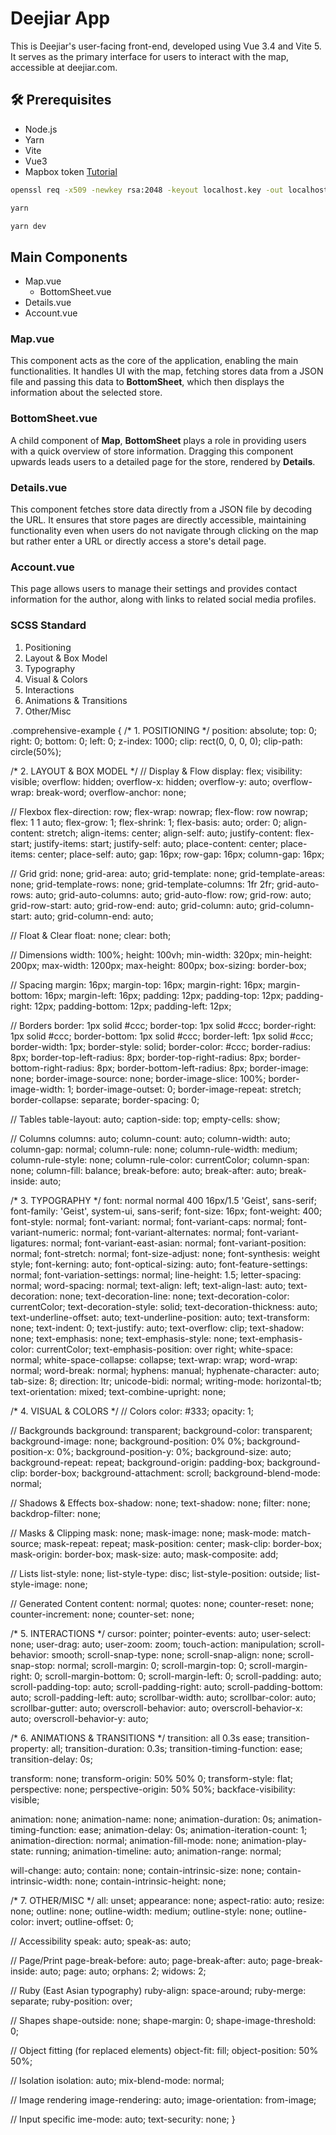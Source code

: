 # Deejiar App
This is Deejiar's user-facing front-end, developed using Vue 3.4 and Vite 5. It serves as the primary interface for users to interact with the map, accessible at deejiar.com.

## 🛠 Prerequisites
- Node.js
- Yarn
- Vite
- Vue3
- Mapbox token <a href="https://docs.mapbox.com/help/getting-started/access-tokens/">Tutorial</a>

```zsh
openssl req -x509 -newkey rsa:2048 -keyout localhost.key -out localhost.crt -days 365 -nodes
```

```zsh
yarn
```

```zsh
yarn dev
```

## Main Components
- Map.vue
  - BottomSheet.vue
- Details.vue
- Account.vue

### Map.vue
This component acts as the core of the application, enabling the main functionalities. It handles UI with the map, fetching stores data from a JSON file and passing this data to **BottomSheet**, which then displays the information about the selected store.

### BottomSheet.vue
A child component of **Map**, **BottomSheet** plays a role in providing users with a quick overview of store information. Dragging this component upwards leads users to a detailed page for the store, rendered by **Details**.

### Details.vue
This component fetches store data directly from a JSON file by decoding the URL. It ensures that store pages are directly accessible, maintaining functionality even when users do not navigate through clicking on the map but rather enter a URL or directly access a store's detail page.

### Account.vue
This page allows users to manage their settings and provides contact information for the author, along with links to related social media profiles.

### SCSS Standard
1. Positioning
2. Layout & Box Model
3. Typography
4. Visual & Colors
5. Interactions
6. Animations & Transitions
7. Other/Misc

.comprehensive-example {
  /* 1. POSITIONING */
  position: absolute;
  top: 0;
  right: 0;
  bottom: 0;
  left: 0;
  z-index: 1000;
  clip: rect(0, 0, 0, 0);
  clip-path: circle(50%);

  /* 2. LAYOUT & BOX MODEL */
  // Display & Flow
  display: flex;
  visibility: visible;
  overflow: hidden;
  overflow-x: hidden;
  overflow-y: auto;
  overflow-wrap: break-word;
  overflow-anchor: none;
  
  // Flexbox
  flex-direction: row;
  flex-wrap: nowrap;
  flex-flow: row nowrap;
  flex: 1 1 auto;
  flex-grow: 1;
  flex-shrink: 1;
  flex-basis: auto;
  order: 0;
  align-content: stretch;
  align-items: center;
  align-self: auto;
  justify-content: flex-start;
  justify-items: start;
  justify-self: auto;
  place-content: center;
  place-items: center;
  place-self: auto;
  gap: 16px;
  row-gap: 16px;
  column-gap: 16px;
  
  // Grid
  grid: none;
  grid-area: auto;
  grid-template: none;
  grid-template-areas: none;
  grid-template-rows: none;
  grid-template-columns: 1fr 2fr;
  grid-auto-rows: auto;
  grid-auto-columns: auto;
  grid-auto-flow: row;
  grid-row: auto;
  grid-row-start: auto;
  grid-row-end: auto;
  grid-column: auto;
  grid-column-start: auto;
  grid-column-end: auto;
  
  // Float & Clear
  float: none;
  clear: both;
  
  // Dimensions
  width: 100%;
  height: 100vh;
  min-width: 320px;
  min-height: 200px;
  max-width: 1200px;
  max-height: 800px;
  box-sizing: border-box;
  
  // Spacing
  margin: 16px;
  margin-top: 16px;
  margin-right: 16px;
  margin-bottom: 16px;
  margin-left: 16px;
  padding: 12px;
  padding-top: 12px;
  padding-right: 12px;
  padding-bottom: 12px;
  padding-left: 12px;
  
  // Borders
  border: 1px solid #ccc;
  border-top: 1px solid #ccc;
  border-right: 1px solid #ccc;
  border-bottom: 1px solid #ccc;
  border-left: 1px solid #ccc;
  border-width: 1px;
  border-style: solid;
  border-color: #ccc;
  border-radius: 8px;
  border-top-left-radius: 8px;
  border-top-right-radius: 8px;
  border-bottom-right-radius: 8px;
  border-bottom-left-radius: 8px;
  border-image: none;
  border-image-source: none;
  border-image-slice: 100%;
  border-image-width: 1;
  border-image-outset: 0;
  border-image-repeat: stretch;
  border-collapse: separate;
  border-spacing: 0;
  
  // Tables
  table-layout: auto;
  caption-side: top;
  empty-cells: show;
  
  // Columns
  columns: auto;
  column-count: auto;
  column-width: auto;
  column-gap: normal;
  column-rule: none;
  column-rule-width: medium;
  column-rule-style: none;
  column-rule-color: currentColor;
  column-span: none;
  column-fill: balance;
  break-before: auto;
  break-after: auto;
  break-inside: auto;

  /* 3. TYPOGRAPHY */
  font: normal normal 400 16px/1.5 'Geist', sans-serif;
  font-family: 'Geist', system-ui, sans-serif;
  font-size: 16px;
  font-weight: 400;
  font-style: normal;
  font-variant: normal;
  font-variant-caps: normal;
  font-variant-numeric: normal;
  font-variant-alternates: normal;
  font-variant-ligatures: normal;
  font-variant-east-asian: normal;
  font-variant-position: normal;
  font-stretch: normal;
  font-size-adjust: none;
  font-synthesis: weight style;
  font-kerning: auto;
  font-optical-sizing: auto;
  font-feature-settings: normal;
  font-variation-settings: normal;
  line-height: 1.5;
  letter-spacing: normal;
  word-spacing: normal;
  text-align: left;
  text-align-last: auto;
  text-decoration: none;
  text-decoration-line: none;
  text-decoration-color: currentColor;
  text-decoration-style: solid;
  text-decoration-thickness: auto;
  text-underline-offset: auto;
  text-underline-position: auto;
  text-transform: none;
  text-indent: 0;
  text-justify: auto;
  text-overflow: clip;
  text-shadow: none;
  text-emphasis: none;
  text-emphasis-style: none;
  text-emphasis-color: currentColor;
  text-emphasis-position: over right;
  white-space: normal;
  white-space-collapse: collapse;
  text-wrap: wrap;
  word-wrap: normal;
  word-break: normal;
  hyphens: manual;
  hyphenate-character: auto;
  tab-size: 8;
  direction: ltr;
  unicode-bidi: normal;
  writing-mode: horizontal-tb;
  text-orientation: mixed;
  text-combine-upright: none;

  /* 4. VISUAL & COLORS */
  // Colors
  color: #333;
  opacity: 1;
  
  // Backgrounds
  background: transparent;
  background-color: transparent;
  background-image: none;
  background-position: 0% 0%;
  background-position-x: 0%;
  background-position-y: 0%;
  background-size: auto;
  background-repeat: repeat;
  background-origin: padding-box;
  background-clip: border-box;
  background-attachment: scroll;
  background-blend-mode: normal;
  
  // Shadows & Effects
  box-shadow: none;
  text-shadow: none;
  filter: none;
  backdrop-filter: none;
  
  // Masks & Clipping
  mask: none;
  mask-image: none;
  mask-mode: match-source;
  mask-repeat: repeat;
  mask-position: center;
  mask-clip: border-box;
  mask-origin: border-box;
  mask-size: auto;
  mask-composite: add;
  
  // Lists
  list-style: none;
  list-style-type: disc;
  list-style-position: outside;
  list-style-image: none;
  
  // Generated Content
  content: normal;
  quotes: none;
  counter-reset: none;
  counter-increment: none;
  counter-set: none;

  /* 5. INTERACTIONS */
  cursor: pointer;
  pointer-events: auto;
  user-select: none;
  user-drag: auto;
  user-zoom: zoom;
  touch-action: manipulation;
  scroll-behavior: smooth;
  scroll-snap-type: none;
  scroll-snap-align: none;
  scroll-snap-stop: normal;
  scroll-margin: 0;
  scroll-margin-top: 0;
  scroll-margin-right: 0;
  scroll-margin-bottom: 0;
  scroll-margin-left: 0;
  scroll-padding: auto;
  scroll-padding-top: auto;
  scroll-padding-right: auto;
  scroll-padding-bottom: auto;
  scroll-padding-left: auto;
  scrollbar-width: auto;
  scrollbar-color: auto;
  scrollbar-gutter: auto;
  overscroll-behavior: auto;
  overscroll-behavior-x: auto;
  overscroll-behavior-y: auto;

  /* 6. ANIMATIONS & TRANSITIONS */
  transition: all 0.3s ease;
  transition-property: all;
  transition-duration: 0.3s;
  transition-timing-function: ease;
  transition-delay: 0s;
  
  transform: none;
  transform-origin: 50% 50% 0;
  transform-style: flat;
  perspective: none;
  perspective-origin: 50% 50%;
  backface-visibility: visible;
  
  animation: none;
  animation-name: none;
  animation-duration: 0s;
  animation-timing-function: ease;
  animation-delay: 0s;
  animation-iteration-count: 1;
  animation-direction: normal;
  animation-fill-mode: none;
  animation-play-state: running;
  animation-timeline: auto;
  animation-range: normal;
  
  will-change: auto;
  contain: none;
  contain-intrinsic-size: none;
  contain-intrinsic-width: none;
  contain-intrinsic-height: none;

  /* 7. OTHER/MISC */
  all: unset;
  appearance: none;
  aspect-ratio: auto;
  resize: none;
  outline: none;
  outline-width: medium;
  outline-style: none;
  outline-color: invert;
  outline-offset: 0;
  
  // Accessibility
  speak: auto;
  speak-as: auto;
  
  // Page/Print
  page-break-before: auto;
  page-break-after: auto;
  page-break-inside: auto;
  page: auto;
  orphans: 2;
  widows: 2;
  
  // Ruby (East Asian typography)
  ruby-align: space-around;
  ruby-merge: separate;
  ruby-position: over;
  
  // Shapes
  shape-outside: none;
  shape-margin: 0;
  shape-image-threshold: 0;
  
  // Object fitting (for replaced elements)
  object-fit: fill;
  object-position: 50% 50%;
  
  // Isolation
  isolation: auto;
  mix-blend-mode: normal;
  
  // Image rendering
  image-rendering: auto;
  image-orientation: from-image;
  
  // Input specific
  ime-mode: auto;
  text-security: none;
}